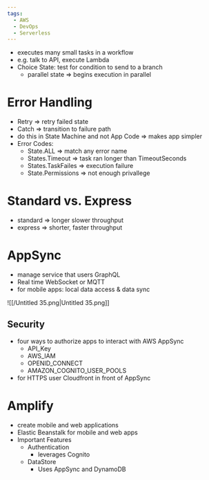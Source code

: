 ```yaml
---
tags:
  - AWS
  - DevOps
  - Serverless
---
```

- executes many small tasks in a workflow
- e.g. talk to API, execute Lambda
- Choice State: test for condition to send to a branch
    - parallel state ⇒ begins execution in parallel

# Error Handling

- Retry ⇒ retry failed state
- Catch ⇒ transition to failure path
- do this in State Machine and not App Code ⇒ makes app simpler
- Error Codes:
    - State.ALL ⇒ match any error name
    - States.Timeout ⇒ task ran longer than TimeoutSeconds
    - States.TaskFailes ⇒ execution failure
    - State.Permissions ⇒ not enough privallege

  

# Standard vs. Express

- standard ⇒ longer slower throughput
- express ⇒ shorter, faster throughput

# AppSync

- manage service that users GraphQL
- Real time WebSocket or MQTT
- for mobile apps: local data access & data sync

![[/Untitled 35.png|Untitled 35.png]]

## Security

- four ways to authorize apps to interact with AWS AppSync
    - API_Key
    - AWS_IAM
    - OPENID_CONNECT
    - AMAZON_COGNITO_USER_POOLS
- for HTTPS user Cloudfront in front of AppSync

# Amplify

- create mobile and web applications
- Elastic Beanstalk for mobile and web apps
- Important Features
    - Authentication
        - leverages Cognito
    - DataStore
        - Uses AppSync and DynamoDB